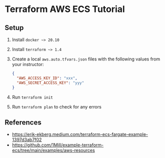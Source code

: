 # Terraform AWS ECS Tutorial

## Setup

1. Install `docker ~> 20.10`
1. Install `terraform ~> 1.4`
1. Create a local `aws.auto.tfvars.json` files with the following values from your instructor:

   ```json
   {
     "AWS_ACCESS_KEY_ID": "xxx",
     "AWS_SECRET_ACCESS_KEY": "yyy"
   }
   ```

1. Run `terraform init`
1. Run `terraform plan` to check for any errors

## References

- <https://erik-ekberg.medium.com/terraform-ecs-fargate-example-1397d3ab7f02>
- <https://github.com/1Mill/example-terraform-ecs/tree/main/examples/aws-resources>

